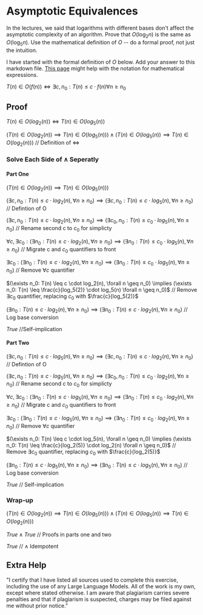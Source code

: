 # Asymptotic Equivalences

In the lectures, we said that logarithms with different bases don't affect the
asymptotic complexity of an algorithm. Prove that $O(\log_{2} n)$ is the same as
$O(\log_{5} n)$. Use the mathematical definition of $O$ -- do a formal proof,
not just the intuition.

I have started with the formal definition of $O$ below. Add your answer to this
markdown file. [This
page](https://docs.github.com/en/get-started/writing-on-github/working-with-advanced-formatting/writing-mathematical-expressions)
might help with the notation for mathematical expressions.

$T(n) \in O(f(n)) \iff \exists c, n_0: T(n) \leq c \cdot f(n) \forall n \geq n_0$

## Proof

$T(n) \in O(log_2(n)) \iff T(n) \in O(log_5(n))$

$(T(n) \in O(log_2(n)) \implies T(n) \in O(log_5(n))) \land (T(n) \in O(log_5(n)) \implies T(n) \in O(log_2(n)))$    // Definition of $\iff$

### Solve Each Side of $\land$ Seperatly

#### Part One

$(T(n) \in O(log_2(n)) \implies T(n) \in O(log_5(n)))$

$(\exists c, n_0: T(n) \leq c \cdot log_2(n), \forall n \geq n_0) \implies (\exists c, n_0: T(n) \leq c \cdot log_5(n), \forall n \geq n_0)$    // Defintion of O

$(\exists c, n_0: T(n) \leq c \cdot log_2(n), \forall n \geq n_0) \implies (\exists c_0, n_0: T(n) \leq c_0 \cdot log_5(n), \forall n \geq n_0)$    // Rename second c to $c_0$ for simplicty

$\forall c, \exists c_0: (\exists n_0: T(n) \leq c \cdot log_2(n), \forall n \geq n_0) \implies (\exists n_0: T(n) \leq c_0 \cdot log_5(n), \forall n \geq n_0)$    // Migrate c and $c_0$ quantifiers to front

$\exists c_0: (\exists n_0: T(n) \leq c \cdot log_2(n), \forall n \geq n_0) \implies (\exists n_0: T(n) \leq c_0 \cdot log_5(n), \forall n \geq n_0)$    // Remove $\forall c$ quantifier

$(\exists n_0: T(n) \leq c \cdot log_2(n), \forall n \geq n_0) \implies (\exists n_0: T(n) \leq \frac{c}{log_5(2)} \cdot log_5(n) \forall n \geq n_0)$    // Remove $\exists c_0$ quantifier, replacing $c_0$ with $\frac{c}{log_5(2)}$

$(\exists n_0: T(n) \leq c \cdot log_2(n), \forall n \geq n_0) \implies (\exists n_0: T(n) \leq c \cdot log_2(n), \forall n \geq n_0)$    // Log base conversion

$True$    //Self-implication

#### Part Two

$(\exists c, n_0: T(n) \leq c \cdot log_5(n), \forall n \geq n_0) \implies (\exists c, n_0: T(n) \leq c \cdot log_2(n), \forall n \geq n_0)$    // Defintion of O

$(\exists c, n_0: T(n) \leq c \cdot log_5(n), \forall n \geq n_0) \implies (\exists c_0, n_0: T(n) \leq c_0 \cdot log_2(n), \forall n \geq n_0)$    // Rename second c to $c_0$ for simplicty

$\forall c, \exists c_0: (\exists n_0: T(n) \leq c \cdot log_5(n), \forall n \geq n_0) \implies (\exists n_0: T(n) \leq c_0 \cdot log_2(n), \forall n \geq n_0)$    // Migrate c and $c_0$ quantifiers to front

$\exists c_0: (\exists n_0: T(n) \leq c \cdot log_5(n), \forall n \geq n_0) \implies (\exists n_0: T(n) \leq c_0 \cdot log_2(n), \forall n \geq n_0)$    // Remove $\forall c$ quantifier

$(\exists n_0: T(n) \leq c \cdot log_5(n), \forall n \geq n_0) \implies (\exists n_0: T(n) \leq \frac{c}{log_2(5)} \cdot log_2(n) \forall n \geq n_0)$    // Remove $\exists c_0$ quantifier, replacing $c_0$ with $\frac{c}{log_2(5)}$

$(\exists n_0: T(n) \leq c \cdot log_5(n), \forall n \geq n_0) \implies (\exists n_0: T(n) \leq c \cdot log_5(n), \forall n \geq n_0)$    // Log base conversion

$True$    // Self-implication

### Wrap-up

$(T(n) \in O(log_2(n)) \implies T(n) \in O(log_5(n))) \land (T(n) \in O(log_5(n)) \implies T(n) \in O(log_2(n)))$

$True \land True$    // Proofs in parts one and two

$True$    // $\land$ Idempotent

## Extra Help

"I certify that I have listed all sources used to complete this exercise, 
including the use of any Large Language Models. All of the work is my own, 
except where stated otherwise. I am aware that plagiarism carries severe 
penalties and that if plagiarism is suspected, charges may be filed against 
me without prior notice."
